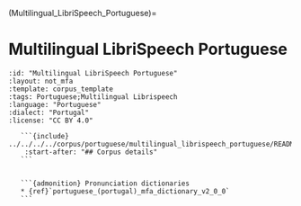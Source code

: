 
(Multilingual_LibriSpeech_Portuguese)=
# Multilingual LibriSpeech Portuguese

``````{corpus} Multilingual LibriSpeech Portuguese
:id: "Multilingual LibriSpeech Portuguese"
:layout: not_mfa
:template: corpus_template
:tags: Portuguese;Multilingual Librispeech
:language: "Portuguese"
:dialect: "Portugal"
:license: "CC BY 4.0"

   ```{include} ../../../../corpus/portuguese/multilingual_librispeech_portuguese/README.md
    :start-after: "## Corpus details"
   ```


   ```{admonition} Pronunciation dictionaries
   * {ref}`portuguese_(portugal)_mfa_dictionary_v2_0_0`
   ```
``````
